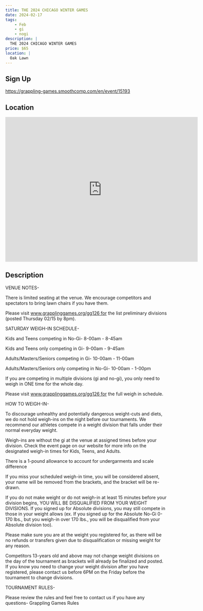 ```yaml
---
title: THE 2024 CHICAGO WINTER GAMES
date: 2024-02-17
tags:
    - Feb
    - gi 
    - nogi 
description: |
  THE 2024 CHICAGO WINTER GAMES
price: $65
location: |
  Oak Lawn
---
```

## Sign Up
https://grappling-games.smoothcomp.com/en/event/15193

## Location
<iframe src="https://www.google.com/maps/embed?pb=!1m18!1m12!1m3!1d12345.6789!2d-87.7867858!3d41.7213668!2m3!1f0!2f0!3f0!3m2!1i1024!2i768!4f13.1!3m3!1m2!1s0x0%3A0x0!2z41.7213668!5e0!3m2!1sen!2sus!4v1234567890" width="600" height="450" style="border:0;" allowfullscreen="" loading="lazy"></iframe>

## Description
VENUE NOTES-



There is limited seating at the venue. We encourage competitors and spectators to bring lawn chairs if you have them.



Please visit www.grapplinggames.org/gg126 for the list preliminary divisions (posted Thursday 02/15 by 8pm).


SATURDAY WEIGH-IN SCHEDULE-​



Kids and Teens competing in No-Gi- 8-00am - 8-45am​




Kids and Teens only competing in Gi- 9-00am - 9-45am​




Adults/Masters/Seniors competing in Gi- 10-00am - 11-00am​




Adults/Masters/Seniors only competing in No-Gi-​ ​10-00am - 1-00pm



If you are competing in multiple divisions (gi and no-gi), you only need to weigh in ONE time for the whole day.


Please visit www.grapplinggames.org/gg126 for the full weigh in schedule.


HOW TO WEIGH-IN-


​To discourage unhealthy and potentially dangerous weight-cuts and diets, we do not hold weigh-ins on the night before our tournaments. We recommend our athletes compete in a weight division that falls under their normal everyday weight.


Weigh-ins are without the gi at the venue at assigned times before your division. Check the event page on our website for more info on the designated weigh-in times for Kids, Teens, and Adults.


There is a 1-pound allowance to account for undergarments and scale difference


If you miss your scheduled weigh-in time, you will be considered absent, your name will be removed from the brackets, and the bracket will be re-drawn.


If you do not make weight or do not weigh-in at least 15 minutes before your division begins, YOU WILL BE DISQUALIFIED FROM YOUR WEIGHT DIVISIONS. If you signed up for Absolute divisions, you may still compete in those in your weight allows (ex. If you signed up for the Absolute No-Gi 0-170 lbs., but you weigh-in over 170 lbs., you will be disqualified from your Absolute division too).


Please make sure you are at the weight you registered for, as there will be no refunds or transfers given due to disqualification or missing weight for any reason.


Competitors 13-years old and above may not change weight divisions on the day of the tournament as brackets will already be finalized and posted. If you know you need to change your weight division after you have registered, please contact us before 6PM on the Friday before the tournament to change divisions.


TOURNAMENT RULES-


Please review the rules and feel free to contact us if you have any questions- Grappling Games Rules